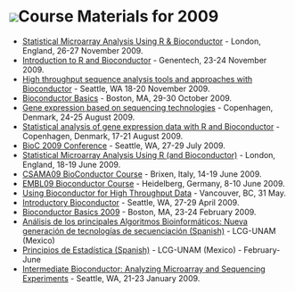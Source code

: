 ![](/images/icons/help.gif)Course Materials for 2009
====================================================

* [Statistical Microarray Analysis Using R & Bioconductor](
  http://www3.imperial.ac.uk/stathelp/courses/statisticalmicroarrayanalysisusingr/) -
  London, England, 26-27 November 2009.
* [Introduction to R and Bioconductor](GenentechNov2009/) - Genentech, 23-24
  November 2009.
* [High throughput sequence analysis tools and approaches with Bioconductor](
  SeattleNov09/) - Seattle, WA 18-20 November 2009.
* [Bioconductor Basics](http://sites.google.com/site/bcbostoned/) - Boston, MA,
  29-30 October 2009.
* [Gene expression based on sequencing technologies](
  http://www.math.ku.dk/%7Erichard/workshop/seqexpr/) - Copenhagen, Denmark,
  24-25 August 2009.
* [Statistical analysis of gene expression data with R and Bioconductor](
  http://www.math.ku.dk/%7Erichard/courses/bioconductor2009/) - Copenhagen,
  Denmark, 17-21 August 2009.
* [BioC 2009 Conference](BioC2009/) - Seattle, WA, 27-29 July 2009.
* [Statistical Microarray Analysis Using R (and Bioconductor)](
  http://www3.imperial.ac.uk/stathelp/courses/statisticalmicroarrayanalysisusingr/) -
  London, England, 18-19 June 2009.
* [CSAMA09 BioConductor Course](http://marray.economia.unimi.it/2009/) - Brixen,
  Italy, 14-19 June 2009.
* [EMBL09 Bioconductor Course](EMBLJune09/) - Heidelberg, Germany, 8-10 June 2009.
* [Using Bioconductor for High Throughput Data](SSCMay09/) - Vancouver, BC, 31
  May.
* [Introductory Bioconductor](SeattleApr09/) - Seattle, WA, 27-29 April 2009.
* [Bioconductor Basics 2009](https://secure.bioconductor.org/BostonFeb09/) -
  Boston, MA, 23-24 February 2009.
* [Análisis de los principales Algoritmos Bioinformáticos: Nueva generación
  de tecnologías de secuenciación (Spanish)](
  http://www.lcg.unam.mx/~compu2/cei/) - LCG-UNAM (Mexico)
* [Principios de Estadística (Spanish)](http://www.lcg.unam.mx/~lcollado/E/) -
  LCG-UNAM (Mexico) - February-June
* [Intermediate Bioconductor: Analyzing Microarray and Sequencing Experiments](
  SeattleJan09/) - Seattle, WA, 21-23 January 2009.
